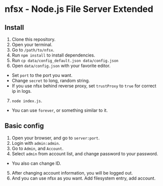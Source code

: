 # nfsx - Node.js File Server Extended

## Install

1. Clone this repository.
2. Open your terminal.
3. Go to `/path/to/nfsx`.
4. Run `npm install` to install dependencies.
5. Run `cp data/config_default.json data/config.json`
6. Open `data/config.json` with your favorite editor.
  * Set `port` to the port you want.
  * Change `secret` to long, random string.
  * If you use nfsx behind reverse proxy, set `trustProxy` to `true` for correct ip in logs.
7. `node index.js`.
  * You can use `forever`, or something similar to it.

## Basic config

1. Open your browser, and go to `server:port`.
2. Login with `admin:admin`.
3. Go to `Admin`, and `Account`.
4. Select `admin` from account list, and change password to your password.
  * You also can change ID.
5. After changing account information, you will be logged out.
6. And you can use nfsx as you want. Add filesystem entry, add account.
